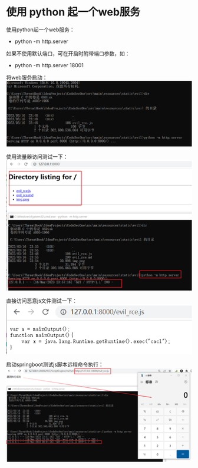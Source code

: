 # 使用 python 起一个web服务


使用python起一个web服务：
* python -m http.server

如果不使用默认端口，可在开启时附带端口参数，如：
* python -m http.server 18001


将web服务启动：
![img.png](img.png)


使用流量器访问测试一下：
![img_1.png](img_1.png)


直接访问恶意js文件测试一下：
![img_2.png](img_2.png)


启动springboot测试js脚本远程命令执行：
![img_3.png](img_3.png)
